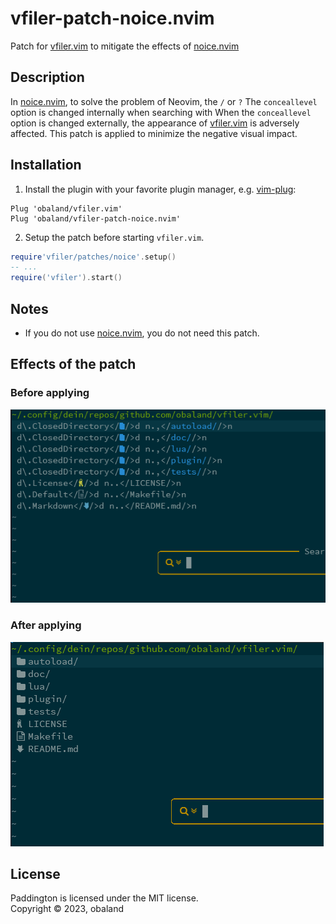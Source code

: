 # vfiler-patch-noice.nvim
Patch for [vfiler.vim](https://github.com/obaland/vfiler.vim) to mitigate the effects of [noice.nvim](https://github.com/folke/noice.nvim)

## Description
In [noice.nvim](https://github.com/folke/noice.nvim), to solve the problem of Neovim, the `/` or `?` The `conceallevel` option is changed internally when searching with
When the `conceallevel` option is changed externally, the appearance of [vfiler.vim](https://github.com/obaland/vfiler.vim) is adversely affected.
This patch is applied to minimize the negative visual impact.

## Installation
1. Install the plugin with your favorite plugin manager, e.g. [vim-plug](https://github.com/junegunn/vim-plug):
```vim
Plug 'obaland/vfiler.vim'
Plug 'obaland/vfiler-patch-noice.nvim'
```
2. Setup the patch before starting `vfiler.vim`.
```lua
require'vfiler/patches/noice'.setup()
-- ...
require('vfiler').start()
```

## Notes
- If you do not use [noice.nvim](https://github.com/folke/noice.nvim), you do not need this patch.


## Effects of the patch
### Before applying
![before-applying](https://github.com/obaland/contents/blob/main/vfiler.vim/patches/noice/before-applying.png?raw=true)

### After applying
![after-applying](https://github.com/obaland/contents/blob/main/vfiler.vim/patches/noice/after-applying.png?raw=true)

## License
Paddington is licensed under the MIT license.  
Copyright © 2023, obaland
